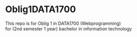 ﻿# Oblig1DATA1700

This repo is for Oblig 1 in DATA1700 (Webprogramming) 
<br>for (2nd semester 1 year) bachelor in information technology

